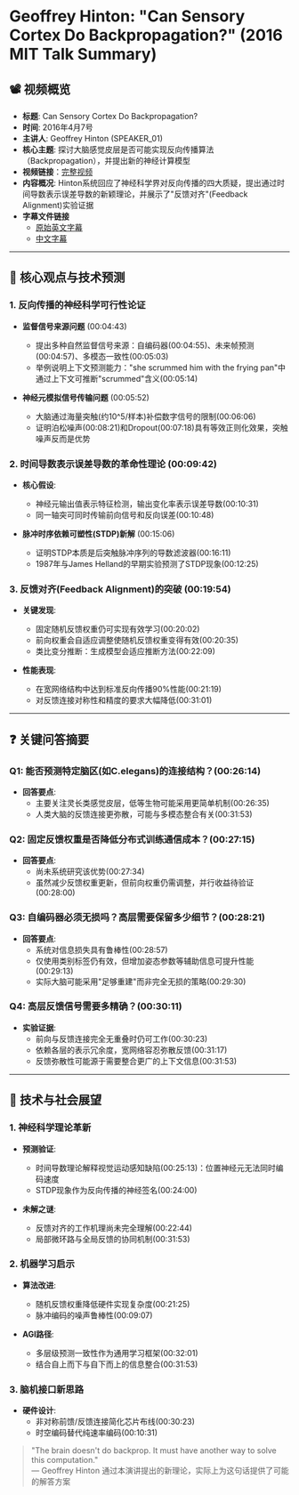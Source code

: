 # Geoffrey Hinton: "Can Sensory Cortex Do Backpropagation?" (2016 MIT Talk Summary)

## 📽️ 视频概览
- **标题**: Can Sensory Cortex Do Backpropagation?
- **时间**: 2016年4月7号
- **主讲人**: Geoffrey Hinton (SPEAKER_01)
- **核心主题**: 探讨大脑感觉皮层是否可能实现反向传播算法（Backpropagation），并提出新的神经计算模型
- **视频链接**：[完整视频](https://www.youtube.com/watch?v=cBLk5baHbZ8)
- **内容概况**: Hinton系统回应了神经科学界对反向传播的四大质疑，提出通过时间导数表示误差导数的新颖理论，并展示了"反馈对齐"(Feedback Alignment)实验证据
- **字幕文件链接**
  - [原始英文字幕](../srt/20160417Can_sensory_cortex_do_backpropagation_Geoffery_Hinton.txt)
  - [中文字幕](../srt/20160417Can_sensory_cortex_do_backpropagation_Geoffery_Hinton-中文.txt)
---

## 🎯 核心观点与技术预测

### 1. **反向传播的神经科学可行性论证**
- **监督信号来源问题** (00:04:43)
  - 提出多种自然监督信号来源：自编码器(00:04:55)、未来帧预测(00:04:57)、多模态一致性(00:05:03)
  - 举例说明上下文预测能力："she scrummed him with the frying pan"中通过上下文可推断"scrummed"含义(00:05:14)

- **神经元模拟信号传输问题** (00:05:52)
  - 大脑通过海量突触(约10^5/样本)补偿数字信号的限制(00:06:06)
  - 证明泊松噪声(00:08:21)和Dropout(00:07:18)具有等效正则化效果，突触噪声反而是优势

### 2. **时间导数表示误差导数的革命性理论** (00:09:42)
- **核心假设**:
  - 神经元输出值表示特征检测，输出变化率表示误差导数(00:10:31)
  - 同一轴突可同时传输前向信号和反向误差(00:10:48)

- **脉冲时序依赖可塑性(STDP)新解** (00:15:06)
  - 证明STDP本质是后突触脉冲序列的导数滤波器(00:16:11)
  - 1987年与James Helland的早期实验预测了STDP现象(00:12:25)

### 3. **反馈对齐(Feedback Alignment)的突破** (00:19:54)
- **关键发现**:
  - 固定随机反馈权重仍可实现有效学习(00:20:02)
  - 前向权重会自适应调整使随机反馈权重变得有效(00:20:35)
  - 类比变分推断：生成模型会适应推断方法(00:22:09)

- **性能表现**:
  - 在宽网络结构中达到标准反向传播90%性能(00:21:19)
  - 对反馈连接对称性和精度的要求大幅降低(00:31:01)

---

## ❓ 关键问答摘要

### Q1: 能否预测特定脑区(如C.elegans)的连接结构？(00:26:14)
- **回答要点**:
  - 主要关注灵长类感觉皮层，低等生物可能采用更简单机制(00:26:35)
  - 人类大脑的反馈连接更弥散，可能与多模态整合有关(00:31:53)

### Q2: 固定反馈权重是否降低分布式训练通信成本？(00:27:15)
- **回答要点**:
  - 尚未系统研究该优势(00:27:34)
  - 虽然减少反馈权重更新，但前向权重仍需调整，并行收益待验证(00:28:00)

### Q3: 自编码器必须无损吗？高层需要保留多少细节？(00:28:21)
- **回答要点**:
  - 系统对信息损失具有鲁棒性(00:28:57)
  - 仅使用类别标签仍有效，但增加姿态参数等辅助信息可提升性能(00:29:13)
  - 实际大脑可能采用"足够重建"而非完全无损的策略(00:29:30)

### Q4: 高层反馈信号需要多精确？(00:30:11)
- **实验证据**:
  - 前向与反馈连接完全无重叠时仍可工作(00:30:23)
  - 依赖各层的表示冗余度，宽网络容忍弥散反馈(00:31:17)
  - 反馈弥散性可能源于需要整合更广的上下文信息(00:31:53)

---

## 🔮 技术与社会展望

### 1. **神经科学理论革新**
- **预测验证**:
  - 时间导数理论解释视觉运动感知缺陷(00:25:13)：位置神经元无法同时编码速度
  - STDP现象作为反向传播的神经签名(00:24:00)

- **未解之谜**:
  - 反馈对齐的工作机理尚未完全理解(00:22:44)
  - 局部微环路与全局反馈的协同机制(00:31:53)

### 2. **机器学习启示**
- **算法改进**:
  - 随机反馈权重降低硬件实现复杂度(00:21:25)
  - 脉冲编码的噪声鲁棒性(00:09:07)

- **AGI路径**:
  - 多层级预测一致性作为通用学习框架(00:32:01)
  - 结合自上而下与自下而上的信息整合(00:31:53)

### 3. **脑机接口新思路**
- **硬件设计**:
  - 非对称前馈/反馈连接简化芯片布线(00:30:23)
  - 时空编码替代纯速率编码(00:10:31)

> "The brain doesn't do backprop. It must have another way to solve this computation."  
> — Geoffrey Hinton 通过本演讲提出的新理论，实际上为这句话提供了可能的解答方案
